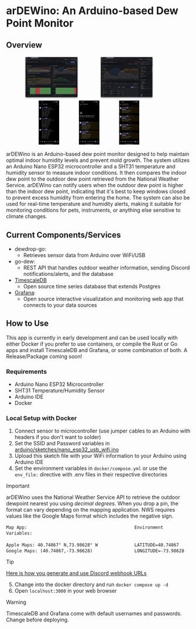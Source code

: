 # arDEWino: An Arduino-based Dew Point Monitor
## Overview

<div align="center">
    <img src="images/overview-2.png" alt="Overview" style="width:30%; margin-right:10%;">
    <img src="images/temp-humidity-2.png" alt="Temp / Humidity" style="width:30%; margin-right:10%;">
    <img src="images/discord-feed.jpeg" alt="Discord Feed" style="width:11%;margin-right:10%;">
    <img src="images/discord-window-bot.PNG" alt="Discord Feed" style="width:11%;margin-right:10%;">
    <img src="images/discord-humidity-bot.PNG" alt="Discord Feed" style="width:11%;margin-right:10%;">
</div>


arDEWino is an Arduino-based dew point monitor designed to help maintain optimal indoor humidity levels and prevent mold growth. The system utilizes an Arduino Nano ESP32 microcontroller and a SHT31 temperature and humidity sensor to measure indoor conditions. It then compares the indoor dew point to the outdoor dew point retrieved from the National Weather Service.
arDEWino can notify users when the outdoor dew point is higher than the indoor dew point, indicating that it's best to keep windows closed to prevent excess humidity from entering the home. The system can also be used for real-time temperature and humidity alerts, making it suitable for monitoring conditions for pets, instruments, or anything else sensitive to climate changes.

## Current Components/Services
* dewdrop-go:
  * Retrieves sensor data from Arduino over WiFi/USB
* go-dew:
  * REST API that handles outdoor weather information, sending Discord notifications/alerts, and the database
* [TimescaleDB](https://www.timescale.com)
  * Open source time series database that extends Postgres
* [Grafana](https://grafana.com):
  * Open source interactive visualization and monitoring web app that connects to your data sources

## How to Use
This app is currently in early development and can be used locally with either Docker if you prefer to use containers, or compile the Rust or Go apps and install TimescaleDB and Grafana, or some combination of both. A Release/Package coming soon!

### Requirements
* Arduino Nano ESP32 Microcontroller
* SHT31 Temperature/Humidity Sensor
* Arduino IDE
* Docker

### Local Setup with Docker
1. Connect sensor to microcontroller (use jumper cables to an Arduino with headers if you don't want to solder)
2. Set the SSID and Password variables in [arduino/sketches/nano_esp32_usb_wifi.ino](/arduino/sketches/nano_esp32_usb_wifi.ino)
3. Upload this sketch file with your WiFi information to your Arduino using Arduino IDE
4. Set the environment variables in `docker/compose.yml` or use the `env_file:` directive with .env files in their respective directories

> [!IMPORTANT]  
> arDEWino uses the National Weather Service API to retrieve the outdoor dewpoint nearest you using *decimal degrees*.
> When you drop a pin, the format can vary depending on the mapping application.
> NWS requires values like the Google Maps format which includes the negative sign.

```
Map App:                                         Environment Variables:

Apple Maps: 40.74867° N,73.98628° W              LATITUDE=40.74867
Google Maps: (40.74867,-73.98628)                LONGITUDE=-73.98628
```
> [!TIP]
> [Here is how you generate and use Discord webhook URLs](https://support.discord.com/hc/en-us/articles/228383668-Intro-to-Webhooks)
5. Change into the docker directory and run `docker compose up -d`
6. Open `localhost:3000` in your web browser

> [!WARNING]
> TimescaleDB and Grafana come with default usernames and passwords. Change before deploying.

